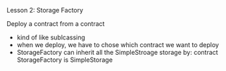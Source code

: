 Lesson 2: Storage Factory

Deploy a contract from a contract
- kind of like sublcassing
- when we deploy, we have to chose which contract we want to deploy
- StorageFactory can inherit all the SimpleStroage storage by:
contract StorageFactory is SimpleStorage

